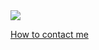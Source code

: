 <img src="https://github-readme-stats.vercel.app/api?username=kimvais&hide_border=true&show_icons=true&icon_color=79ff97&text_color=9f9f9f&bg_color=151515">

[How to contact me](https://kimvai.is)
<!--
**kimvais/kimvais** is a ✨ _special_ ✨ repository because its `README.md` (this file) appears on your GitHub profile.

Here are some ideas to get you started:

- 🔭 I’m currently working on ...
- 🌱 I’m currently learning ...
- 👯 I’m looking to collaborate on ...
- 🤔 I’m looking for help with ...
- 💬 Ask me about ...
- 📫 How to reach me: ...
- 😄 Pronouns: ...
- ⚡ Fun fact: ...
-->
